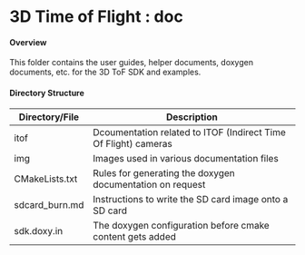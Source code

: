 # 3D Time of Flight : doc

#### Overview
This folder contains the user guides, helper documents, doxygen documents, etc. for the 3D ToF SDK and examples.

#### Directory Structure
| Directory/File | Description |
| --------- | ----------- |
| itof | Dcoumentation related to ITOF (Indirect Time Of Flight) cameras |
| img | Images used in various documentation files |
| CMakeLists.txt | Rules for generating the doxygen documentation on request |
| sdcard_burn.md | Instructions to write the SD card image onto a SD card |
| sdk.doxy.in | The doxygen configuration before cmake content gets added |
